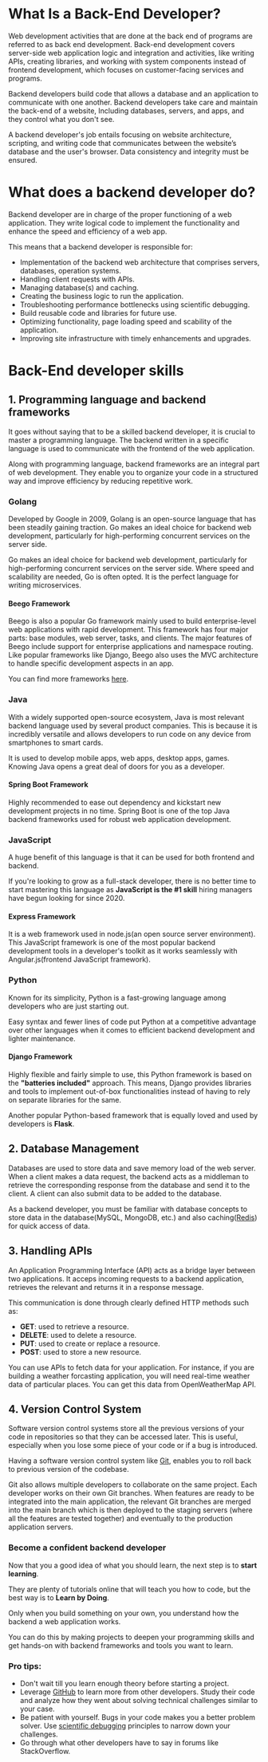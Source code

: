 # What Is a Back-End Developer?

Web development activities that are done at the back end of programs are referred to as back end development. Back-end development covers server-side web application logic and integration and activities, like writing APIs, creating libraries, and working with system components instead of frontend development, which focuses on customer-facing services and programs.

Backend developers build code that allows a database and an application to communicate with one another. Backend developers take care and maintain the back-end of a website, Including databases, servers, and apps, and they control what you don't see.

A backend developer's job entails focusing on website architecture, scripting, and writing code that communicates between the website’s database and the user's browser. Data consistency and integrity must be ensured.

# What does a backend developer do?

Backend developer are in charge of the proper functioning of a web application. They write logical code to implement the functionality and enhance the speed and efficiency of a web app.

This means that a backend developer is responsible for:

- Implementation of the backend web architecture that comprises servers, databases, operation systems.
- Handling client requests with APIs.
- Managing database(s) and caching.
- Creating the business logic to run the application.
- Troubleshooting performance bottlenecks using scientific debugging.
- Build reusable code and libraries for future use.
- Optimizing functionality, page loading speed and scability of the application.
- Improving site infrastructure with timely enhancements and upgrades.


# Back-End developer skills

## **1. Programming language and backend frameworks**

It goes without saying that to be a skilled backend developer, it is crucial to master a programming language. The backend written in a specific language is used to communicate with the frontend of the web application.

Along with programming language, backend frameworks are an integral part of web development. They enable you to organize your code in a structured way and improve efficiency by reducing repetitive work.

### **Golang**

Developed by Google in 2009, Golang is an open-source language that has been steadily gaining traction. Go makes an ideal choice for backend web development, particularly for high-performing concurrent services on the server side.

Go makes an ideal choice for backend web development, particularly for high-performing concurrent services on the server side. Where speed and scalability are needed, Go is often opted. It is the perfect language for writing microservices.

#### **Beego Framework**

Beego is also a popular Go framework mainly used to build enterprise-level web applications with rapid development. This framework has four major parts: base modules, web server, tasks, and clients. The major features of Beego include support for enterprise applications and namespace routing. Like popular frameworks like Django, Beego also uses the MVC architecture to handle specific development aspects in an app. 

You can find more frameworks [here](https://www.reddit.com/r/golang2/comments/sior3k/golang_web_development_everything_you_need_to_know/).


### **Java**

With a widely supported open-source ecosystem, Java is most relevant backend language used by several product companies. This is because it is incredibly versatile and allows developers to run code on any device from smartphones to smart cards.

It is used to develop mobile apps, web apps, desktop apps, games. Knowing Java opens a great deal of doors for you as a developer.

#### **Spring Boot Framework**

Highly recommended to ease out dependency and kickstart new development projects in no time. Spring Boot is one of the top Java backend frameworks used for robust web application development.

### **JavaScript**

A huge benefit of this language is that it can be used for both frontend and backend.

If you're looking to grow as a full-stack developer, there is no better time to start mastering this language as **JavaScript is the #1 skill** hiring managers have begun looking for since 2020.

#### **Express Framework**

It is a web framework used in node.js(an open source server environment). This JavaScript framework is one of the most popular backend development tools in a developer's toolkit as it works seamlessly with Angular.js(frontend JavaScript framework).


### **Python**

Known for its simplicity, Python is a fast-growing language among developers who are just starting out.

Easy syntax and fewer lines of code put Python at a competitive advantage over other languages when it comes to efficient backend development and lighter maintenance.

#### **Django Framework**

Highly flexible and fairly simple to use, this Python framework is based on the **"batteries included"** approach. This means, Django provides libraries and tools to implement out-of-box functionalities instead of having to rely on separate libraries for the same.

Another popular Python-based framework that is equally loved and used by developers is **Flask**.

## **2. Database Management**

Databases are used to store data and save memory load of the web server. When a client makes a data request, the backend acts as a middleman to retrieve the corresponding response from the database and send it to the client. A client can also submit data to be added to the database.

As a backend developer, you must be familiar with database concepts to store data in the database(MySQL, MongoDB, etc.) and also caching([Redis](https://www.crio.do/blog/what-is-redis/?utm_source=blog-int)) for quick access of data.

## **3. Handling APIs**

An Application Programming Interface (API) acts as a bridge layer between two applications. It acceps incoming requests to a backend application, retrieves the relevant and returns it in a response message.

This communication is done through clearly defined HTTP methods such as:

- **GET**: used to retrieve a resource.
- **DELETE**: used to delete a resource.
- **PUT**: used to create or replace a resource.
- **POST**: used to store a new resource.

You can use APIs to fetch data for your application. For instance, if you are building a weather forcasting application, you will need real-time weather data of particular places. You can get this data from OpenWeatherMap API.

## **4. Version Control System**

Software version control systems store all the previous versions of your code in repositories so that they can be accessed later. This is useful, especially when you lose some piece of your code or if a bug is introduced.

Having a software version control system like [Git](https://git-scm.com/), enables you to roll back to previous version of the codebase.

Git also allows multiple developers to collaborate on the same project. Each developer works on their own Git branches. When features are ready to be integrated into the main application, the relevant Git branches are merged into the main branch which is then deployed to the staging servers (where all the features are tested together) and eventually to the production application servers.

### **Become a confident backend developer**

Now that you a good idea of what you should learn, the next step is to **start learning**.

They are plenty of tutorials online that will teach you how to code, but the best way is to **Learn by Doing**.

Only when you build something on your own, you understand how the backend a web application works.

You can do this by making projects to deepen your programming skills and get hands-on with backend frameworks and tools you want to learn.

### **Pro tips:**

- Don't wait till you learn enough theory before starting a project.
- Leverage [GitHub](https://github.com/) to learn more from other developers. Study their code and analyze how they went about solving technical challenges similar to your case.
- Be patient with yourself. Bugs in your code makes you a better problem solver. Use [scientific debugging](https://medium.com/machine-words/scientific-debugging-part-1-8890b73b6c4c) principles to narrow down your challenges.
- Go through what other developers have to say in forums like StackOverflow.